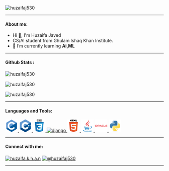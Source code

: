 <p align="left"> <img src="https://komarev.com/ghpvc/?username=huzaifaj530&label=Profile%20views&color=0e75b6&style=flat" alt="huzaifaj530" /> </p>
<hr>
<h4>About me:</h4>

- Hi 👋, I'm Huzaifa Javed<br>
- CS/AI student from Ghulam Ishaq Khan Institute.
- 🌱 I’m currently learning **Ai,ML**

<hr>

<h4>Github Stats :</h4>
<p><img align="center" src="https://github-readme-stats.vercel.app/api/top-langs?username=huzaifaj530&show_icons=true&theme=tokyonight" alt="huzaifaj530" /></p>


<p><img align="center" src="https://github-readme-stats.vercel.app/api?username=huzaifaj530&show_icons=true&locale=en&theme=tokyonight" alt="huzaifaj530" /></p>


<p><img align="center" src="https://github-readme-streak-stats.herokuapp.com/?user=huzaifaj530&theme=tokyonight" alt="huzaifaj530" /></p>

<hr>
<h4 align="left">Languages and Tools:</h4>
<p align="left"> <a href="https://www.cprogramming.com/" target="_blank" rel="noreferrer"> <img src="https://raw.githubusercontent.com/devicons/devicon/master/icons/c/c-original.svg" alt="c" width="40" height="40"/> </a> <a href="https://www.w3schools.com/cpp/" target="_blank" rel="noreferrer"> <img src="https://raw.githubusercontent.com/devicons/devicon/master/icons/cplusplus/cplusplus-original.svg" alt="cplusplus" width="40" height="40"/> </a> <a href="https://www.w3schools.com/css/" target="_blank" rel="noreferrer"> <img src="https://raw.githubusercontent.com/devicons/devicon/master/icons/css3/css3-original-wordmark.svg" alt="css3" width="40" height="40"/> </a> <a href="https://www.djangoproject.com/" target="_blank" rel="noreferrer"> <img src="https://cdn.worldvectorlogo.com/logos/django.svg" alt="django" width="40" height="40"/> </a> <a href="https://www.w3.org/html/" target="_blank" rel="noreferrer"> <img src="https://raw.githubusercontent.com/devicons/devicon/master/icons/html5/html5-original-wordmark.svg" alt="html5" width="40" height="40"/> </a> <a href="https://www.java.com" target="_blank" rel="noreferrer"> <img src="https://raw.githubusercontent.com/devicons/devicon/master/icons/java/java-original.svg" alt="java" width="40" height="40"/> </a> <a href="https://www.oracle.com/" target="_blank" rel="noreferrer"> <img src="https://raw.githubusercontent.com/devicons/devicon/master/icons/oracle/oracle-original.svg" alt="oracle" width="40" height="40"/> </a> <a href="https://www.python.org" target="_blank" rel="noreferrer"> <img src="https://raw.githubusercontent.com/devicons/devicon/master/icons/python/python-original.svg" alt="python" width="40" height="40"/> </a> </p>
<hr>



<h4 align="left">Connect with me:</h4>
<p align="left">
<a href="https://instagram.com/huzaifa.k.h.a.n" target="blank"><img align="center" src="https://raw.githubusercontent.com/rahuldkjain/github-profile-readme-generator/master/src/images/icons/Social/instagram.svg" alt="huzaifa.k.h.a.n" height="30" width="40" /></a>
<a href="https://www.youtube.com/channel/UCjAoqNwW8u4jCJrOaEW1UKw" target="blank"><img align="center" src="https://raw.githubusercontent.com/rahuldkjain/github-profile-readme-generator/master/src/images/icons/Social/youtube.svg" alt="@huzaifaj530" height="30" width="40" /></a>
</p>
<hr>

